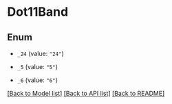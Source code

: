 # Dot11Band

## Enum


* `_24` (value: `"24"`)

* `_5` (value: `"5"`)

* `_6` (value: `"6"`)


[[Back to Model list]](../README.md#documentation-for-models) [[Back to API list]](../README.md#documentation-for-api-endpoints) [[Back to README]](../README.md)


